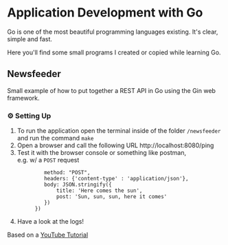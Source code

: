 # Application Development with Go  
Go is one of the most beautiful programming languages existing. It's clear, simple and fast.

Here you'll find some small programs I created or copied while learning Go.

## Newsfeeder  
Small example of how to put together a REST API in Go using the Gin web framework.
### ⚙️ Setting Up 
1. To run the application open the terminal inside of the folder `/newsfeeder` and run the command `make`
2. Open a browser and call the following URL http://localhost:8080/ping
3. Test it with the browser console or something like postman,  
    e.g. w/ a `POST` request
```await fetch ("/newsfeed", {  
            method: "POST",  
            headers: {'content-type' : 'application/json'},  
            body: JSON.stringify({  
                title: 'Here comes the sun',  
                post: 'Sun, sun, sun, here it comes'  
            })  
         })
``` 
4. Have a look at the logs!

Based on a [YouTube Tutorial](https://www.youtube.com/watch?v=LOn1GUsjOF4&list=WL&index=6)

